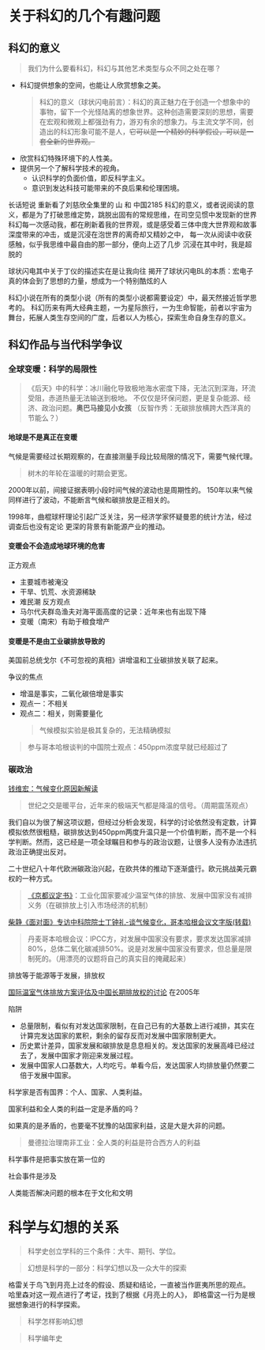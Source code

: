 # 关于科幻的几个有趣问题

## 科幻的意义

> 我们为什么要看科幻，科幻与其他艺术类型与众不同之处在哪？

* 科幻提供想象的空间，也能让人欣赏想象之美。
    > 科幻的意义（球状闪电前言）：科幻的真正魅力在于创造一个想象中的事物，留下一个光怪陆离的想象世界。这种创造需要深刻的思想，需要在宏观和微观上都强劲有力，游刃有余的想象力。与主流文学不同，创造出的科幻形象可能不是人，~~它可以是一个精妙的科学假设，可以是一套全新的世界观。~~
* 欣赏科幻特殊环境下的人性美。
* 提供另一个了解科学技术的视角。
    * 认识科学的负面价值，即反科学主义。
    * 意识到发达科技可能带来的不良后果和伦理困境。



长话短说
重新看了刘慈欣全集里的 山 和 中国2185
科幻的意义，或者说阅读的意义，都是为了打破思维定势，跳脱出固有的常规思维，在司空见惯中发现新的世界
科幻每一次感动我，都在刷新着我的世界观，或是感受着三体中庞大世界观和故事深度带来的冲击，或是沉浸在泡世界的离奇却又精妙之中，
每一次从阅读中收获感触，似乎我思维中最自由的那一部分，便向上迈了几步
沉浸在其中时，我是超脱的




球状闪电其中关于丁仪的描述实在是让我向往
揭开了球状闪电BL的本质：宏电子
真的体会到了思想的力量，想成为一个特别酷炫的人



科幻小说在所有的类型小说（所有的类型小说都需要设定）中，最天然接近哲学思考的。
科幻历来有两大经典主题，一为星际旅行，一为生命智能，前者以宇宙为舞台，拓展人类生存空间的广度，后者以人为核心，探索生命自身生存的意义。

## 科幻作品与当代科学争议

### 全球变暖：科学的局限性

> 《后天》中的科学：冰川融化导致极地海水密度下降，无法沉到深海，环流受阻，赤道热量无法输送到极地。
> 不仅仅是环保问题，更是复杂能源、经济、政治问题。**奥巴马接见小女孩** （反智作秀：无碳排放横跨大西洋真的节能么？）

#### 地球是不是真正在变暖

气候是需要经过长期观察的，在直接测量手段比较局限的情况下，需要气候代理。

> 树木的年轮在温暖的时期会更宽。

2000年以前，间接证据表明小段时间气候的波动也是周期性的。
150年以来气候同样进行了波动，不能断言气候和碳排放是正相关的。

1998年，曲棍球杆理论引起广泛关注，另一经济学家怀疑曼恩的统计方法，经过调查后也没有定论
更深的背景有新能源产业的推动。


#### 变暖会不会造成地球环境的危害

正方观点
* 主要城市被淹没
* 干旱、饥荒、水资源稀缺
* 难民潮
反方观点
* 马尔代夫群岛渔夫对海平面高度的记录：近年来也有出现下降
* 变暖（南宋）有助于粮食增产



#### 变暖是不是由工业碳排放导致的

美国前总统戈尔《不可忽视的真相》讲增温和工业碳排放关联了起来。

争议的焦点
* 增温是事实，二氧化碳倍增是事实
* 观点一：不相关
* 观点二：相关，则需要量化
    > 气候模拟实验是极其复杂的，无法精确模拟

> 参与哥本哈根谈判的中国院士观点：450ppm浓度早就已经超过了

### 碳政治

[钱维宏：气候变化原因新解读]()

> 世纪之交是暖平台，近年来的极端天气都是降温的信号。（周期震荡观点）


我们自以为很了解这项议题，但经过分析会发现，科学的讨论依然没有定数，计算模拟依然很粗糙，碳排放达到450ppm两度升温只是一个价值判断，而不是一个科学判断。然而，这已经是一项全球瞩目和参与的政治议题，让很多人没有办法违抗政治正确提出反对。

二十世纪八十年代欧洲碳政治兴起，在欧共体的推动下逐渐盛行。欧元挑战美元霸权的一种方式。

> [《京都议定书》](https://baike.baidu.com/item/%E4%BA%AC%E9%83%BD%E8%AE%AE%E5%AE%9A%E4%B9%A6/761287?fr=aladdin)：工业化国家要减少温室气体的排放、发展中国家没有减排义务（在碳排放上引入市场经济的机制）

[柴静《面对面》专访中科院院士丁钟礼-谈气候变化，哥本哈根会议文字版(转载)](http://bbs.tianya.cn/post-worldlook-1404197-1.shtml)

> 丹麦哥本哈根会议：IPCC方，对发展中国家没有要求，要求发达国家减排80%，总体二氧化碳减排50%。说是对发展中国家没有要求，但总量是限制死的。（用漂亮的议题将自己的真实目的掩藏起来）

排放等于能源等于发展，排放权

[国际温室气体排放方案评估及中国长期排放权的讨论]()
在2005年

陷阱
* 总量限制，看似有对发达国家限制，在自己已有的大基数上进行减排，其实在计算完发达国家的累积，剩余的留存反而对发展中国家限制更大。
* 历史累计差异，国家发展和碳排放是息息相关的。发达国家的发展高峰已经过去了，发展中国家才刚迎来发展过程。
* 发展中国家人口基数大，人均吃亏。单看今后，发达国家人均排放量仍然要二倍于发展中国家。

科学家是否有国界：个人、国家、人类利益。

国家利益和全人类的利益一定是矛盾的吗？

如果真的是矛盾的，也要毫不犹豫的站国家利益，这是大是大非的问题。

> 曼德拉治理南非工业：全人类的利益是符合西方人的利益

科学事件是把事实放在第一位的

社会事件是涉及

人类能否解决问题的根本在于文化和文明


# 科学与幻想的关系

> 科学史创立学科的三个条件：大牛、期刊、学位。

> 幻想是科学的一部分：科学幻想以及一众大牛的探索

格雷关于鸟飞到月亮上过冬的假设、质疑和结论，一直被当作匪夷所思的观点。
哈里森对这一观点进行了考证，找到了根据《月亮上的人》，
即格雷这一行为是根据想象进行的科学探索。

> 科学怎样影响幻想


> 科学编年史